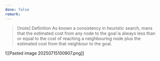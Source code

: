 ```yaml
---
done: false
remark:
---
```


>[!note] Definition
>As known a consistency in heuristic search, mans that the estimated cost from any node to the goal is always less than or equal to the cost of reaching a neighbouring node plus the estimated cost from that neighbour to the goal.

![[Pasted image 20250715100907.png]]

